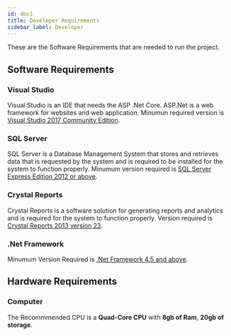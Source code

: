 ```yaml
---
id: doc1
title: Developer Requirements
sidebar_label: Developer
---
```

These are the Software Requirements that are needed to run the project.

## Software Requirements

### Visual Studio

Visual Studio is an IDE that needs the ASP .Net Core. ASP.Net is a web framework for websites and web application. Minumun required version is [Visual Studio 2017 Community Edition](https://visualstudio.microsoft.com/vs/). 
### SQL Server 

SQL Server is a Database Management System that stores and retrieves data that is requested by the system and is required to be installed for the system to function properly. Minumum version required is [SQL Server Express Edition 2012 or above](https://www.microsoft.com/en-us/sql-server/sql-server-downloads).

### Crystal Reports

Crystal Reports is a software solution for generating reports and analytics and is required for the system to function properly. Version required is [Crystal Reports 2013 version 23](https://wiki.scn.sap.com/wiki/display/BOBJ/Crystal+Reports%2C+Developer+for+Visual+Studio+Downloads).


### .Net Framework

Minumum Version Required is [.Net Framework 4.5 and above](https://dotnet.microsoft.com/download/dotnet-framework/net451). 


## Hardware Requirements

### Computer
The Recommmended CPU is a **Quad-Core CPU** with **8gb of Ram**, **20gb of storage**.

